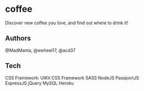 # coffee
Discover new coffee you love, and find out where to drink it!

## Authors
@MadManta, @ewheel17, @acd37

## Tech
CSS Framework:
UIKit CSS Framework
SASS
NodeJS
PassportJS
ExpressJS
jQuery
MySQL
Heroku
